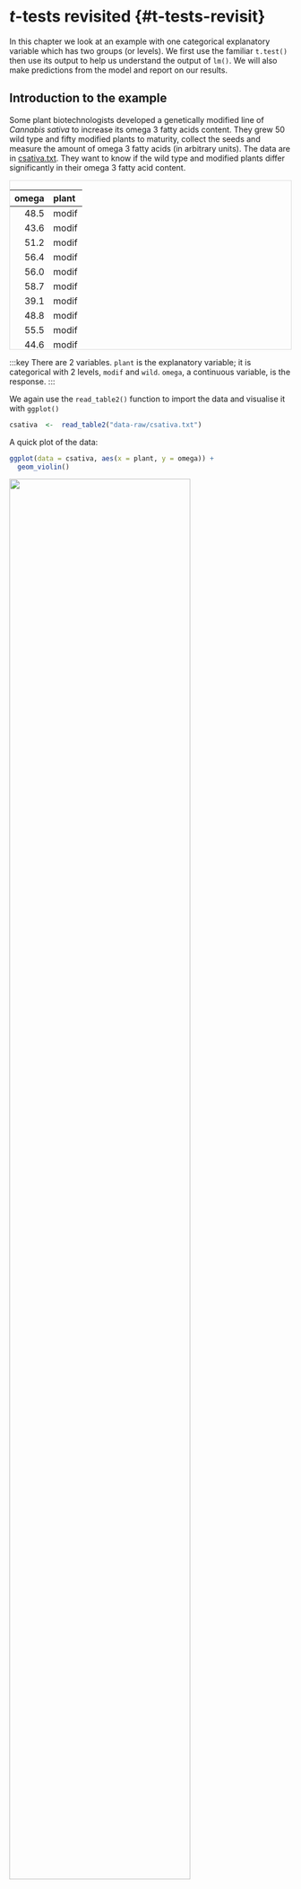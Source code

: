 # *t*-tests revisited {#t-tests-revisit}

In this chapter we look at an example with one categorical explanatory variable which has two groups (or levels). We first use the familiar `t.test()` then use its output to help us understand the output of `lm()`. We will also make predictions from the model and report on our results.

## Introduction to the example

Some plant biotechnologists developed a genetically modified line of *Cannabis sativa* to increase its omega 3 fatty acids content. They grew 50 wild type and fifty modified plants to maturity, collect the seeds and measure the amount of omega 3 fatty acids (in arbitrary units). The data are in [csativa.txt](data-raw/csativa.txt). They want to know if the wild type and modified plants differ significantly in their omega 3 fatty acid content. 

<div style="border: 1px solid #ddd; padding: 0px; overflow-y: scroll; height:300px; "><table class="table" style="margin-left: auto; margin-right: auto;">
 <thead>
  <tr>
   <th style="text-align:right;position: sticky; top:0; background-color: #FFFFFF;"> omega </th>
   <th style="text-align:left;position: sticky; top:0; background-color: #FFFFFF;"> plant </th>
  </tr>
 </thead>
<tbody>
  <tr>
   <td style="text-align:right;"> 48.5 </td>
   <td style="text-align:left;"> modif </td>
  </tr>
  <tr>
   <td style="text-align:right;"> 43.6 </td>
   <td style="text-align:left;"> modif </td>
  </tr>
  <tr>
   <td style="text-align:right;"> 51.2 </td>
   <td style="text-align:left;"> modif </td>
  </tr>
  <tr>
   <td style="text-align:right;"> 56.4 </td>
   <td style="text-align:left;"> modif </td>
  </tr>
  <tr>
   <td style="text-align:right;"> 56.0 </td>
   <td style="text-align:left;"> modif </td>
  </tr>
  <tr>
   <td style="text-align:right;"> 58.7 </td>
   <td style="text-align:left;"> modif </td>
  </tr>
  <tr>
   <td style="text-align:right;"> 39.1 </td>
   <td style="text-align:left;"> modif </td>
  </tr>
  <tr>
   <td style="text-align:right;"> 48.8 </td>
   <td style="text-align:left;"> modif </td>
  </tr>
  <tr>
   <td style="text-align:right;"> 55.5 </td>
   <td style="text-align:left;"> modif </td>
  </tr>
  <tr>
   <td style="text-align:right;"> 44.6 </td>
   <td style="text-align:left;"> modif </td>
  </tr>
  <tr>
   <td style="text-align:right;"> 46.5 </td>
   <td style="text-align:left;"> modif </td>
  </tr>
  <tr>
   <td style="text-align:right;"> 41.5 </td>
   <td style="text-align:left;"> modif </td>
  </tr>
  <tr>
   <td style="text-align:right;"> 40.8 </td>
   <td style="text-align:left;"> modif </td>
  </tr>
  <tr>
   <td style="text-align:right;"> 45.1 </td>
   <td style="text-align:left;"> modif </td>
  </tr>
  <tr>
   <td style="text-align:right;"> 46.1 </td>
   <td style="text-align:left;"> modif </td>
  </tr>
  <tr>
   <td style="text-align:right;"> 39.4 </td>
   <td style="text-align:left;"> modif </td>
  </tr>
  <tr>
   <td style="text-align:right;"> 47.2 </td>
   <td style="text-align:left;"> modif </td>
  </tr>
  <tr>
   <td style="text-align:right;"> 48.0 </td>
   <td style="text-align:left;"> modif </td>
  </tr>
  <tr>
   <td style="text-align:right;"> 50.7 </td>
   <td style="text-align:left;"> modif </td>
  </tr>
  <tr>
   <td style="text-align:right;"> 48.2 </td>
   <td style="text-align:left;"> modif </td>
  </tr>
  <tr>
   <td style="text-align:right;"> 48.4 </td>
   <td style="text-align:left;"> modif </td>
  </tr>
  <tr>
   <td style="text-align:right;"> 48.1 </td>
   <td style="text-align:left;"> modif </td>
  </tr>
  <tr>
   <td style="text-align:right;"> 56.7 </td>
   <td style="text-align:left;"> modif </td>
  </tr>
  <tr>
   <td style="text-align:right;"> 49.6 </td>
   <td style="text-align:left;"> modif </td>
  </tr>
  <tr>
   <td style="text-align:right;"> 49.1 </td>
   <td style="text-align:left;"> modif </td>
  </tr>
  <tr>
   <td style="text-align:right;"> 47.4 </td>
   <td style="text-align:left;"> modif </td>
  </tr>
  <tr>
   <td style="text-align:right;"> 59.9 </td>
   <td style="text-align:left;"> modif </td>
  </tr>
  <tr>
   <td style="text-align:right;"> 54.3 </td>
   <td style="text-align:left;"> modif </td>
  </tr>
  <tr>
   <td style="text-align:right;"> 61.9 </td>
   <td style="text-align:left;"> modif </td>
  </tr>
  <tr>
   <td style="text-align:right;"> 46.7 </td>
   <td style="text-align:left;"> modif </td>
  </tr>
  <tr>
   <td style="text-align:right;"> 58.3 </td>
   <td style="text-align:left;"> modif </td>
  </tr>
  <tr>
   <td style="text-align:right;"> 41.9 </td>
   <td style="text-align:left;"> modif </td>
  </tr>
  <tr>
   <td style="text-align:right;"> 52.7 </td>
   <td style="text-align:left;"> modif </td>
  </tr>
  <tr>
   <td style="text-align:right;"> 54.5 </td>
   <td style="text-align:left;"> modif </td>
  </tr>
  <tr>
   <td style="text-align:right;"> 59.6 </td>
   <td style="text-align:left;"> modif </td>
  </tr>
  <tr>
   <td style="text-align:right;"> 49.6 </td>
   <td style="text-align:left;"> modif </td>
  </tr>
  <tr>
   <td style="text-align:right;"> 47.4 </td>
   <td style="text-align:left;"> modif </td>
  </tr>
  <tr>
   <td style="text-align:right;"> 53.4 </td>
   <td style="text-align:left;"> modif </td>
  </tr>
  <tr>
   <td style="text-align:right;"> 48.1 </td>
   <td style="text-align:left;"> modif </td>
  </tr>
  <tr>
   <td style="text-align:right;"> 53.8 </td>
   <td style="text-align:left;"> modif </td>
  </tr>
  <tr>
   <td style="text-align:right;"> 42.8 </td>
   <td style="text-align:left;"> modif </td>
  </tr>
  <tr>
   <td style="text-align:right;"> 45.8 </td>
   <td style="text-align:left;"> modif </td>
  </tr>
  <tr>
   <td style="text-align:right;"> 42.4 </td>
   <td style="text-align:left;"> modif </td>
  </tr>
  <tr>
   <td style="text-align:right;"> 48.2 </td>
   <td style="text-align:left;"> modif </td>
  </tr>
  <tr>
   <td style="text-align:right;"> 49.8 </td>
   <td style="text-align:left;"> modif </td>
  </tr>
  <tr>
   <td style="text-align:right;"> 50.1 </td>
   <td style="text-align:left;"> modif </td>
  </tr>
  <tr>
   <td style="text-align:right;"> 48.4 </td>
   <td style="text-align:left;"> modif </td>
  </tr>
  <tr>
   <td style="text-align:right;"> 61.0 </td>
   <td style="text-align:left;"> modif </td>
  </tr>
  <tr>
   <td style="text-align:right;"> 41.3 </td>
   <td style="text-align:left;"> modif </td>
  </tr>
  <tr>
   <td style="text-align:right;"> 46.3 </td>
   <td style="text-align:left;"> modif </td>
  </tr>
  <tr>
   <td style="text-align:right;"> 58.5 </td>
   <td style="text-align:left;"> wild </td>
  </tr>
  <tr>
   <td style="text-align:right;"> 55.5 </td>
   <td style="text-align:left;"> wild </td>
  </tr>
  <tr>
   <td style="text-align:right;"> 58.7 </td>
   <td style="text-align:left;"> wild </td>
  </tr>
  <tr>
   <td style="text-align:right;"> 67.7 </td>
   <td style="text-align:left;"> wild </td>
  </tr>
  <tr>
   <td style="text-align:right;"> 41.4 </td>
   <td style="text-align:left;"> wild </td>
  </tr>
  <tr>
   <td style="text-align:right;"> 48.0 </td>
   <td style="text-align:left;"> wild </td>
  </tr>
  <tr>
   <td style="text-align:right;"> 64.5 </td>
   <td style="text-align:left;"> wild </td>
  </tr>
  <tr>
   <td style="text-align:right;"> 52.2 </td>
   <td style="text-align:left;"> wild </td>
  </tr>
  <tr>
   <td style="text-align:right;"> 54.2 </td>
   <td style="text-align:left;"> wild </td>
  </tr>
  <tr>
   <td style="text-align:right;"> 40.5 </td>
   <td style="text-align:left;"> wild </td>
  </tr>
  <tr>
   <td style="text-align:right;"> 59.1 </td>
   <td style="text-align:left;"> wild </td>
  </tr>
  <tr>
   <td style="text-align:right;"> 68.5 </td>
   <td style="text-align:left;"> wild </td>
  </tr>
  <tr>
   <td style="text-align:right;"> 47.9 </td>
   <td style="text-align:left;"> wild </td>
  </tr>
  <tr>
   <td style="text-align:right;"> 60.5 </td>
   <td style="text-align:left;"> wild </td>
  </tr>
  <tr>
   <td style="text-align:right;"> 63.0 </td>
   <td style="text-align:left;"> wild </td>
  </tr>
  <tr>
   <td style="text-align:right;"> 57.5 </td>
   <td style="text-align:left;"> wild </td>
  </tr>
  <tr>
   <td style="text-align:right;"> 58.0 </td>
   <td style="text-align:left;"> wild </td>
  </tr>
  <tr>
   <td style="text-align:right;"> 70.2 </td>
   <td style="text-align:left;"> wild </td>
  </tr>
  <tr>
   <td style="text-align:right;"> 67.1 </td>
   <td style="text-align:left;"> wild </td>
  </tr>
  <tr>
   <td style="text-align:right;"> 52.7 </td>
   <td style="text-align:left;"> wild </td>
  </tr>
  <tr>
   <td style="text-align:right;"> 60.2 </td>
   <td style="text-align:left;"> wild </td>
  </tr>
  <tr>
   <td style="text-align:right;"> 42.5 </td>
   <td style="text-align:left;"> wild </td>
  </tr>
  <tr>
   <td style="text-align:right;"> 60.2 </td>
   <td style="text-align:left;"> wild </td>
  </tr>
  <tr>
   <td style="text-align:right;"> 53.8 </td>
   <td style="text-align:left;"> wild </td>
  </tr>
  <tr>
   <td style="text-align:right;"> 45.4 </td>
   <td style="text-align:left;"> wild </td>
  </tr>
  <tr>
   <td style="text-align:right;"> 53.2 </td>
   <td style="text-align:left;"> wild </td>
  </tr>
  <tr>
   <td style="text-align:right;"> 63.3 </td>
   <td style="text-align:left;"> wild </td>
  </tr>
  <tr>
   <td style="text-align:right;"> 45.3 </td>
   <td style="text-align:left;"> wild </td>
  </tr>
  <tr>
   <td style="text-align:right;"> 65.3 </td>
   <td style="text-align:left;"> wild </td>
  </tr>
  <tr>
   <td style="text-align:right;"> 61.9 </td>
   <td style="text-align:left;"> wild </td>
  </tr>
  <tr>
   <td style="text-align:right;"> 49.2 </td>
   <td style="text-align:left;"> wild </td>
  </tr>
  <tr>
   <td style="text-align:right;"> 73.3 </td>
   <td style="text-align:left;"> wild </td>
  </tr>
  <tr>
   <td style="text-align:right;"> 70.3 </td>
   <td style="text-align:left;"> wild </td>
  </tr>
  <tr>
   <td style="text-align:right;"> 56.3 </td>
   <td style="text-align:left;"> wild </td>
  </tr>
  <tr>
   <td style="text-align:right;"> 56.0 </td>
   <td style="text-align:left;"> wild </td>
  </tr>
  <tr>
   <td style="text-align:right;"> 53.5 </td>
   <td style="text-align:left;"> wild </td>
  </tr>
  <tr>
   <td style="text-align:right;"> 63.6 </td>
   <td style="text-align:left;"> wild </td>
  </tr>
  <tr>
   <td style="text-align:right;"> 45.9 </td>
   <td style="text-align:left;"> wild </td>
  </tr>
  <tr>
   <td style="text-align:right;"> 54.5 </td>
   <td style="text-align:left;"> wild </td>
  </tr>
  <tr>
   <td style="text-align:right;"> 54.6 </td>
   <td style="text-align:left;"> wild </td>
  </tr>
  <tr>
   <td style="text-align:right;"> 50.9 </td>
   <td style="text-align:left;"> wild </td>
  </tr>
  <tr>
   <td style="text-align:right;"> 58.2 </td>
   <td style="text-align:left;"> wild </td>
  </tr>
  <tr>
   <td style="text-align:right;"> 54.5 </td>
   <td style="text-align:left;"> wild </td>
  </tr>
  <tr>
   <td style="text-align:right;"> 56.6 </td>
   <td style="text-align:left;"> wild </td>
  </tr>
  <tr>
   <td style="text-align:right;"> 54.1 </td>
   <td style="text-align:left;"> wild </td>
  </tr>
  <tr>
   <td style="text-align:right;"> 53.5 </td>
   <td style="text-align:left;"> wild </td>
  </tr>
  <tr>
   <td style="text-align:right;"> 56.9 </td>
   <td style="text-align:left;"> wild </td>
  </tr>
  <tr>
   <td style="text-align:right;"> 46.0 </td>
   <td style="text-align:left;"> wild </td>
  </tr>
  <tr>
   <td style="text-align:right;"> 50.0 </td>
   <td style="text-align:left;"> wild </td>
  </tr>
  <tr>
   <td style="text-align:right;"> 65.7 </td>
   <td style="text-align:left;"> wild </td>
  </tr>
</tbody>
</table></div>

:::key
There are 2 variables. 
`plant` is the explanatory variable; it is categorical with 2 levels, `modif` and `wild`.
`omega`, a continuous variable, is the response.
:::

We again use the `read_table2()` function to import the data and visualise it with `ggplot()`



```r
csativa  <-  read_table2("data-raw/csativa.txt")
```



A quick plot of the data:

```r
ggplot(data = csativa, aes(x = plant, y = omega)) +
  geom_violin()
```

<img src="t-test-revisit_files/figure-html/unnamed-chunk-3-1.png" width="80%" style="display: block; margin: auto auto auto 0;" />

:::fyi
Violin plots are a useful way to show the distribution of data in each group but not the only way. One alternative is `geom_boxplot()`.
:::


The modified plants have a lower mean omega 3 content than the wild type plants. The modification appears not to be successful! In fact, it may have significantly lowered the omega 3 content!

Let’s create a summary of the data that will be useful for plotting later:

```r
csativa_summary <- csativa %>%
  group_by(plant) %>%
  summarise(mean = mean(omega),
            std = sd(omega),
            n = length(omega),
            se = std/sqrt(n))
```

<table>
 <thead>
  <tr>
   <th style="text-align:left;"> plant </th>
   <th style="text-align:right;"> mean </th>
   <th style="text-align:right;"> std </th>
   <th style="text-align:right;"> n </th>
   <th style="text-align:right;"> se </th>
  </tr>
 </thead>
<tbody>
  <tr>
   <td style="text-align:left;"> modif </td>
   <td style="text-align:right;"> 49.5 </td>
   <td style="text-align:right;"> 5.82 </td>
   <td style="text-align:right;"> 50 </td>
   <td style="text-align:right;"> 0.82 </td>
  </tr>
  <tr>
   <td style="text-align:left;"> wild </td>
   <td style="text-align:right;"> 56.4 </td>
   <td style="text-align:right;"> 7.85 </td>
   <td style="text-align:right;"> 50 </td>
   <td style="text-align:right;"> 1.11 </td>
  </tr>
</tbody>
</table>

Our summary confirms what we see in the plot.

Statistical comparison of the two means can be done with either the `t.test()` or `lm()` functions; these are **exactly** equivalent but present the results differently. We will use our understanding of applying and interpreting `t.test()` to develop our understanding of `lm()` output

## `t.test()` output reminder

We can apply a two-sample *t*-test with:


```r
t.test(data = csativa, omega ~ plant, var.equal = TRUE)
# 
# 	Two Sample t-test
# 
# data:  omega by plant
# t = -5, df = 98, p-value = 2e-06
# alternative hypothesis: true difference in means is not equal to 0
# 95 percent confidence interval:
#  -9.69 -4.21
# sample estimates:
# mean in group modif  mean in group wild 
#                49.5                56.4
```



The two groups means are given in the section labelled `sample estimates` and the test of whether they differ significantly is given in the fourth line (beginning `t = -5, df = ...`). We conclude the mean omega 3 content of the modified plants (49.465 units) is significantly lower than that of the wild type plants ($t$ = 5.029, $d.f.$ = 98, $p$ < 0.001).

The line under `95 percent confidence interval`gives the confidence limits on the difference between the two means.

The sign on the $t$ value and the confidence limits, and the order in which the sample estimates are given is determined by R's alphabetical ordering of the groups. As "modif" comes before "wild" in the alphabet, "modif" is the first group. The statistical test is: the modified plant mean $-$ the wild type mean. 

This ordering is arbitrary and has has no impact on our conclusions. If the wild type plants been labelled "control" so that "modif" would be the second group, our output would look like this:


```r
# 	Two Sample t-test
# 
# data:  omega by plant
# t = 5.0289, df = 98, p-value = 2.231e-06
# alternative hypothesis: true difference in means is not equal to 0
# 95 percent confidence interval:
#  4.205372 9.687828
# sample estimates:
# mean in group control  mean in group modif
#             56.4118             49.4652
# 
```

Our conclusion would remain the same: 49.465 is significantly lower than 56.412.

:::key
`t.test()` output: the estimates are the two group means and the *p*-value is for a test on the difference between them.
:::

## *t*-tests as linear models

The equation for a *t*-test is just as it was for equation \@ref(eq:lm1):
\begin{equation}
E(y_{i})=\beta_{0}+\beta_{1}X1_{i}
(\#eq:t-test)
\end{equation}

Remember, in a single linear regression $\beta_{0}$, the intercept, is the value of the response when the numerical explanatory variable is zero. So what does this mean when the explanatory variable is categorical?

It means the intercept is the value of the response when the categorical explanatory is at its "lowest" level where the "lowest" level is the group which comes first alphabetically.

$X1_{i}$ is an indicator variable that takes the value of 0 or 1 and indicates whether the $i$th value was from one group or not. Such variables are known as **dummy explanatory variables**. They are dummy in the sense that they are numerical substitutes for the categorical variable whose 'real' values are the names of the categories.

You can think of $X1_{i}$ as toggling on and off the $\beta_{1}$ effect:

* If it has a value of 0 for a data point it means that $\beta_{1}$ will not impact the response. The response will be will be $\beta_{0}$.
* If it has a value 1 then $\beta_{1}$ will change the response to $\beta_{0}$ + $\beta_{1}$

$\beta_{1}$ is thus the *difference* between the group means.

A graphical representation of the terms in a linear model when the explanatory variable is categorical with two groups is given in Figure \@ref(fig:t-annotated). 

(ref:t-annotated) A linear model when the explanatory variable is categorical with two groups annotated with the terms used in linear modelling. The measured <span style=" font-weight: bold;    color: #d264c0 !important;" >response values are in pink</span>, the <span style=" font-weight: bold;    color: #c0d264 !important;" >predictions are in green</span>, and the differences between these, known as the <span style=" font-weight: bold;    color: #64c0d2 !important;" >residuals, are in blue</span>. The estimated model parameters are indicated: $\beta_{0}$ is the mean of group A and $\beta_{1}$ is what has to be added to $\beta_{0}$ to get the mean of group B. Compare to Figure \@ref(fig:lm-annotated).

<div class="figure" style="text-align: left">
<img src="images/generic_t.svg" alt="(ref:t-annotated)" width="80%" />
<p class="caption">(\#fig:t-annotated)(ref:t-annotated)</p>
</div>



## Applying and interpreting `lm()`

The `lm()` function is applied to this example as follows:

```r
mod <- lm(data = csativa, omega ~ plant)
```

This can be read as: fit a linear of model of omega content explained by plant type. Notice that the model formula is the same in both the `t.test()` and the `lm()` functions.

Printing `mod` to the console gives us the estimated model parameters (coefficients):


```r
mod
# 
# Call:
# lm(formula = omega ~ plant, data = csativa)
# 
# Coefficients:
# (Intercept)    plantwild  
#       49.47         6.95
```



The equation for the model is:
<center> $omega$ = 49.465 + 6.947$plantwild$ </center>

The first group of `plant` is `modif` so $\beta_{0}$ is the mean of the modified plants. $\beta_{1}$ is the coefficient labelled `plantwild`. In R, the coefficients are consistently named like this: variable name followed by the value without spaces. It means when the  variable `plant` takes the value `wild`, $\beta_{1}$ must be added to $\beta_{0}$

Thus, the mean omega 3 in the modified plants is 49.465 units and that in the wild type plants is 49.465 + 6.947 = 56.412 units.

More information including statistical tests of the model and its parameters is obtained by using `summary()`:


```r
summary(mod)
# 
# Call:
# lm(formula = omega ~ plant, data = csativa)
# 
# Residuals:
#     Min      1Q  Median      3Q     Max 
# -15.872  -3.703  -0.964   4.460  16.918 
# 
# Coefficients:
#             Estimate Std. Error t value Pr(>|t|)    
# (Intercept)   49.465      0.977   50.64  < 2e-16 ***
# plantwild      6.947      1.381    5.03  2.2e-06 ***
# ---
# Signif. codes:  0 '***' 0.001 '**' 0.01 '*' 0.05 '.' 0.1 ' ' 1
# 
# Residual standard error: 6.91 on 98 degrees of freedom
# Multiple R-squared:  0.205,	Adjusted R-squared:  0.197 
# F-statistic: 25.3 on 1 and 98 DF,  p-value: 2.23e-06
```
The `Coefficients` table gives the estimated $\beta_{0}$ and $\beta_{1}$ again but along with their standard errors and tests of whether the estimates differ from zero. The estimated mean of the modified plants is 49.465 $\pm$ 0.977 and this differs significantly from zero ($p$ < 0.001). The estimated difference between the modified and wild type plants is 6.947 $\pm$ 1.381 and also differs significantly from zero ($p$ < 0.001). The fact that this value is positive tells us that the wild type plants have a higher mean.

The proportion of the variance in the omega which is explained by the model is 0.205 and this is a significant proportion of that variance ($p$ < 0.001). 


As was true for single linear regression, the *p*-value for the model and the *p*-value for the difference between the means are the same because there is only one parameter in the model after the intercept. 


Replacing the terms shown in Figure \@ref(fig:t-annotated) with the values in this example gives us \@ref(fig:csat-annotated).

(ref:csat-annotated) The annotated model with the values from the Omega 3 content of *Cannabis sativa* example. The measured <span style=" font-weight: bold;    color: #d264c0 !important;" >response values are in pink</span>, the <span style=" font-weight: bold;    color: #c0d264 !important;" >predictions are in green</span>, and the <span style=" font-weight: bold;    color: #64c0d2 !important;" >residuals, are in blue</span>. One example of a measured value, a predicted value and the residual is shown for a wild type individual. The estimated model parameters are indicated: $\beta_{0}$, the mean of the modified plants, is 49.465 and $\beta_{1}$ is 6.947. Thus the mean of wildtype plants is 49.465 + 6.947 = 56.412 units. Compare to Figure \@ref(fig:t-annotated).

<div class="figure" style="text-align: left">
<img src="images/csativa_lm_eg.svg" alt="(ref:csat-annotated)" width="80%" />
<p class="caption">(\#fig:csat-annotated)(ref:csat-annotated)</p>
</div>


## Getting predictions from the model

We already have the predictions for all possible values of the explanatory variable because there are only two!

However the code for using predict is included here because it will make it easier to understand more complex examples later. We need to create a dataframe of  values for which we want predictions and pass it as an argument to the `predict()` function.

To create a dataframe with one column of Plant values:

```r
predict_for <- data.frame(plant = c("modif", "wild"))
```

:::key
Remember! The variable and its values have to exactly match those in the model. 
:::

The to get the predicted omega content for the two plant types:


```r
predict_for$pred <- predict(mod, newdata = predict_for)
glimpse(predict_for)
# Rows: 2
# Columns: 2
# $ plant <chr> "modif", "wild"
# $ pred  <dbl> 49.5, 56.4
```



## Checking assumptions

The two assumptions of the model can be checked using diagnostic plots. The Q-Q plot is obtained with:

```r
plot(mod, which = 2)
```

<img src="t-test-revisit_files/figure-html/unnamed-chunk-15-1.png" width="80%" style="display: block; margin: auto auto auto 0;" />

The residual seem to be normally distributed.

Let's look at the Residuals vs Fitted plot:


```r
plot(mod, which = 1)
```

<img src="t-test-revisit_files/figure-html/unnamed-chunk-16-1.png" width="80%" style="display: block; margin: auto auto auto 0;" />

We get these two columns of points because the explanatory variable, `plant`, is categorical so the fitted - or predicted - values are just two means. In my view, the variance looks higher in the group with the higher mean (on the right).

## Creating a figure



```r
#summarise the data 

ggplot() +
  geom_jitter(data = csativa, 
              aes(x = plant, y = omega), 
              width = 0.25, colour = "grey") +
  geom_errorbar(data = csativa_summary,
                aes(x = plant,
                    ymin = mean,
                    ymax = mean),
                width = .3) +
  geom_errorbar(data = csativa_summary,
                aes(x = plant,
                    ymin = mean - se,
                    ymax = mean + se),
                width = .5) +
  geom_segment(aes(x = 1, y = 75, xend = 2, yend = 75),
               size = 1) +
  geom_segment(aes(x = 1, y = 75, xend = 1, yend = 73),
               size = 1) +
  geom_segment(aes(x = 2, y = 75, xend = 2, yend = 73),
               size = 1) +
  annotate("text", x = 1.5, y = 77,  label = "***", size = 6) +
  scale_x_discrete(labels = c("Modified", "Wild Type"),
                   name = "Plant type") +
  scale_y_continuous(name = "Amount of Omega 3 (units)",
                     expand = c(0, 0),
                     limits = c(0, 90)) +
  theme_classic()
```

<img src="t-test-revisit_files/figure-html/fig-ttest-1.png" width="80%" style="display: block; margin: auto auto auto 0;" />

## Reporting the results

The genetic modification was unsuccessful with wild type plants ($\bar{x} \pm s.e.$: 56.412 $\pm$ 1.11 units) have significantly higher omega 3 than modified plants(49.465 $\pm$ 0.823 units) ($t$ = 5.029; $d.f.$ = 98; $p$ < 0.001). See figure \@ref(fig:fig-ttest-report).

(ref:ch1-ttest-report) Mean Omega 3 content of wild type and genetically modified *Cannabis sativa*. Error bars are $\pm 1 S.E.$. *** signifcant difference at the $p < 0.001$ level.  

<div class="figure" style="text-align: left">
<img src="t-test-revisit_files/figure-html/fig-ttest-report-1.png" alt="(ref:ch1-ttest-report)" width="60%" />
<p class="caption">(\#fig:fig-ttest-report)(ref:ch1-ttest-report)</p>
</div>






